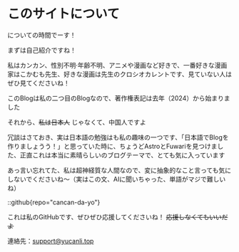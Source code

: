 # このサイトについて

についての時間でーす！

まずは自己紹介ですね！

私はカンカン、性別不明·年齢不明、アニメや漫画など好きで、一番好きな漫画家はこかむも先生、好きな漫画は先生のクロシオカレントです、見ていない人はぜひ見てくださいね！

このBlogは私の二つ目のBlogなので、著作権表記は去年（2024）から始まりました

それから、~~私は日本人~~  じゃなくて、中国人ですよ

冗談はさておき、実は日本語の勉強はも私の趣味の一つです、「日本語でBlogを作りましょうう！」と思っていた時に、ちょうどAstroとFuwariを見つけました、正直これは本当に素晴らしいのブログテーマで、とても気に入っています

あっ言い忘れてた、私は超神経質な人間なので、変に抽象的なこと言っても気にしないでくださいね～（実はこの文、AIに聞いちゃった、単語がマジで難しいね）



::github{repo="cancan-da-yo"}

これは私のGitHubです、ぜひぜひ応援してくださいね！ ~~応援しなくてもいいだよ~~

連絡先：support@yucanli.top
